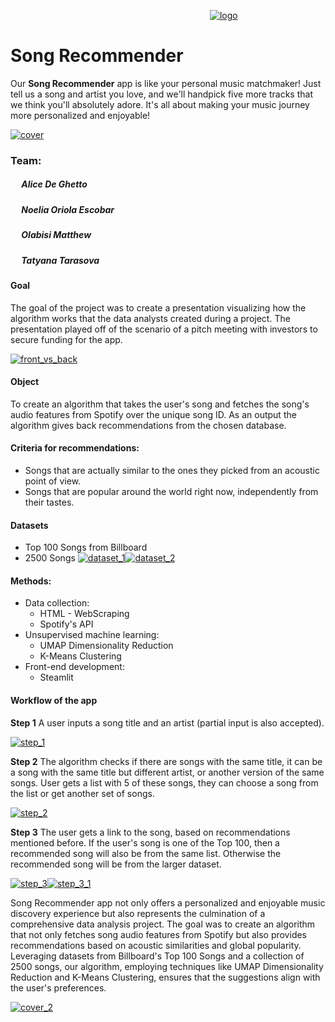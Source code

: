 &emsp; &emsp; &emsp; &emsp; &emsp; &emsp; &emsp; &emsp; &emsp; &emsp; &emsp; &emsp; &emsp; &emsp; &emsp; &emsp; &emsp; &emsp;[![logo](https://github.com/petrarkaselin/song_recommender/blob/main/ironhack_logo.png)](https://github.com/petrarkaselin/song_recommender/blob/main/ironhack_logo.png)

# Song Recommender
Our **Song Recommender** app is like your personal music matchmaker! Just tell us a song and artist you love, and we'll handpick five more tracks that we think you'll absolutely adore. It's all about making your music journey more personalized and enjoyable!

[![cover](https://github.com/petrarkaselin/song_recommender/blob/main/presentation/cover.jpg)](https://github.com/petrarkaselin/song_recommender/blob/main/presentation/cover.jpg)

### Team:
##### &emsp;   Alice De Ghetto
##### &emsp;   Noelia Oriola Escobar
##### &emsp;   Olabisi Matthew
##### &emsp;   Tatyana Tarasova
###
#### Goal
The goal of the project was to create a presentation visualizing how the algorithm works that the data analysts created during a project. The presentation played off of the scenario of a pitch meeting with investors to secure funding for the app.

[![front_vs_back](https://github.com/petrarkaselin/song_recommender/blob/main/presentation/front_vs_back.jpg)](https://github.com/petrarkaselin/song_recommender/blob/main/presentation/front_vs_back.jpg)

#### Object
To create an algorithm that takes the user's song and fetches the song's audio features from Spotify over the unique song ID. As an output the algorithm gives back recommendations from the chosen database.
#### Criteria for recommendations:
- Songs that are actually similar to the ones they picked from an acoustic point of view.
- Songs that are popular around the world right now, independently from their tastes.

#### Datasets
- Top 100 Songs from Billboard
- 2500 Songs 
[![dataset_1](https://github.com/petrarkaselin/song_recommender/blob/main/presentation/dataset_1.jpg)](https://github.com/petrarkaselin/song_recommender/blob/main/presentation/dataset_1.jpg)[![dataset_2](https://github.com/petrarkaselin/song_recommender/blob/main/presentation/dataset_1.jpg)](https://github.com/petrarkaselin/song_recommender/blob/main/presentation/dataset_1.jpg)

#### Methods:
- Data collection:
    - HTML - WebScraping
    - Spotify's API
- Unsupervised machine learning:
    - UMAP Dimensionality Reduction
    - K-Means Clustering 
- Front-end development:
    - Steamlit

#### Workflow of the app
**Step 1** A user inputs a song title and an artist (partial input is also accepted). 

[![step_1](https://github.com/petrarkaselin/song_recommender/blob/main/presentation/step_1.jpg)](https://github.com/petrarkaselin/song_recommender/blob/main/presentation/step_1.jpg)

**Step 2** The algorithm checks if there are songs with the same title, it can be a song with the same title but different artist, or another version of the same songs. User gets a list with 5 of these songs, they can choose a song from the list or get another set of songs.

[![step_2](https://github.com/petrarkaselin/song_recommender/blob/main/presentation/step_2.jpg)](https://github.com/petrarkaselin/song_recommender/blob/main/presentation/step_2.jpg)

**Step 3** The user gets a link to the song, based on recommendations mentioned before. If the user's song is one of the Top 100, then a recommended song will also be from the same list. Otherwise the recommended song will be from the larger dataset.

[![step_3](https://github.com/petrarkaselin/song_recommender/blob/main/presentation/step_3.jpg)](https://github.com/petrarkaselin/song_recommender/blob/main/presentation/step_3.jpg)[![step_3_1](https://github.com/petrarkaselin/song_recommender/blob/main/presentation/step_3_1.jpg)](https://github.com/petrarkaselin/song_recommender/blob/main/presentation/step_3_1.jpg)

Song Recommender app not only offers a personalized and enjoyable music discovery experience but also represents the culmination of a comprehensive data analysis project. The goal was to create an algorithm that not only fetches song audio features from Spotify but also provides recommendations based on acoustic similarities and global popularity. Leveraging datasets from Billboard's Top 100 Songs and a collection of 2500 songs, our algorithm, employing techniques like UMAP Dimensionality Reduction and K-Means Clustering, ensures that the suggestions align with the user's preferences.

[![cover_2](https://github.com/petrarkaselin/song_recommender/blob/main/presentation/cover_2.jpg)](https://github.com/petrarkaselin/song_recommender/blob/main/presentation/cover_2.jpg)
